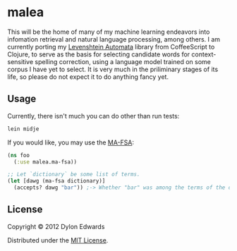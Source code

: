 # malea

This will be the home of many of my machine learning endeavors into infomation
retrieval and natural language processing, among others.  I am currently porting
my [Levenshtein Automata](levenshtein_automata) library from CoffeeScript to
Clojure, to serve as the basis for selecting candidate words for
context-sensitive spelling correction, using a language model trained on some
corpus I have yet to select.  It is very much in the priliminary stages of its
life, so please do not expect it to do anything fancy yet.

## Usage

Currently, there isn't much you can do other than run tests:

```sh
lein midje
```

If you would like, you may use the [MA-FSA](malea/blob/master/src/malea/ma_fsa.clj):
```clojure
(ns foo
  (:use malea.ma-fsa))

;; Let `dictionary` be some list of terms.
(let [dawg (ma-fsa dictionary)]
  (accepts? dawg "bar")) ;-> Whether "bar" was among the terms of the dictionary
```

## License

Copyright © 2012 Dylon Edwards

Distributed under the [MIT License](http://www.opensource.org/licenses/mit-license.php).

